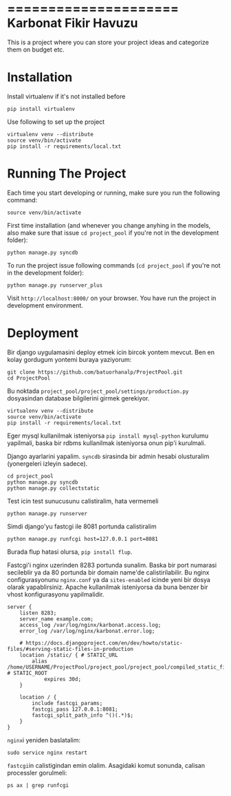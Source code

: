 =====================
Karbonat Fikir Havuzu
=====================

This is a project where you can store your project ideas and categorize them on budget etc.

Installation
============

Install virtualenv if it's not installed before

    pip install virtualenv

Use following to set up the project

    virtualenv venv --distribute
    source venv/bin/activate
    pip install -r requirements/local.txt 

Running The Project
===================
  
Each time you start developing or running, make sure you run the following command:

    source venv/bin/activate

First time installation (and whenever you change anyhing in the models, also make sure that issue `cd project_pool` if you're not in the development folder):

    python manage.py syncdb

To run the project issue following commands (`cd project_pool` if you're not in the development folder):

    python manage.py runserver_plus

Visit `http://localhost:8000/` on your browser. You have run the project in development environment.

Deployment
==========

Bir django uygulamasini deploy etmek icin bircok yontem mevcut. Ben en kolay gordugum yontemi buraya yaziyorum:

	git clone https://github.com/batuorhanalp/ProjectPool.git
	cd ProjectPool

Bu noktada `project_pool/project_pool/settings/production.py` dosyasindan database bilgilerini girmek gerekiyor.

	virtualenv venv --distribute
    source venv/bin/activate
    pip install -r requirements/local.txt 

Eger mysql kullanilmak isteniyorsa `pip install mysql-python` kurulumu yapilmali, baska bir rdbms kullanilmak isteniyorsa onun pip'i kurulmali.

Django ayarlarini yapalim. `syncdb` sirasinda bir admin hesabi olusturalim (yonergeleri izleyin sadece).

	cd project_pool
	python manage.py syncdb
	python manage.py collectstatic

Test icin test sunucusunu calistiralim, hata vermemeli

	python manage.py runserver

Simdi django'yu fastcgi ile 8081 portunda calistiralim

	python manage.py runfcgi host=127.0.0.1 port=8081

Burada flup hatasi olursa, `pip install flup`.

Fastcgi'i nginx uzerinden 8283 portunda sunalim. Baska bir port numarasi secileblir ya da 80 portunda bir domain name'de calistirilabilir. Bu nginx configurasyonunu `nginx.conf` ya da `sites-enabled` icinde yeni bir dosya olarak yapablirsiniz. Apache kullanilmak isteniyorsa da buna benzer bir vhost konfigurasyonu yapilmalidir. 

	server {
	    listen 8283;
	    server_name example.com;
	    access_log /var/log/nginx/karbonat.access.log;
	    error_log /var/log/nginx/karbonat.error.log;

		# https://docs.djangoproject.com/en/dev/howto/static-files/#serving-static-files-in-production
	    location /static/ { # STATIC_URL
	        alias /home/USERNAME/ProjectPool/project_pool/project_pool/compiled_static_files/; # STATIC_ROOT
	            expires 30d;
	    }
	    
	    location / {
	        include fastcgi_params;
	        fastcgi_pass 127.0.0.1:8081;
	        fastcgi_split_path_info ^()(.*)$;
	    }
	}

`nginx`i yeniden baslatalim:

	sudo service nginx restart

`fastcgi`in calistigindan emin olalim. Asagidaki komut sonunda, calisan processler gorulmeli:

	ps ax | grep runfcgi
